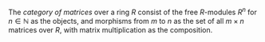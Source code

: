 The *category of matrices* over a ring $R$ consist of the free $R$-modules $R^n$ for $n \in \mathbb{N}$ as the objects, and morphisms from $m$ to $n$ as the set of all $m \times n$ matrices over $R$, with matrix multiplication as the composition.
